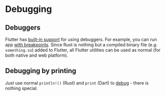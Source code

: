 # Debugging

## Debuggers

Flutter has [built-in support](https://docs.flutter.dev/testing/debugging) for using debuggers.
For example, you can run app [with breakpoints](https://docs.flutter.dev/tools/vs-code#run-app-with-breakpoints).
Since Rust is nothing but a compiled binary file (e.g. `something.so`) added to Flutter,
all Flutter utilities can be used as normal (for both native and web platform).

## Debugging by printing

Just use normal `println!()` (Rust) and `print` (Dart)
to [debug](https://stackoverflow.com/questions/189562/what-is-the-proper-name-for-doing-debugging-by-adding-print-statements) -
there is nothing special.
